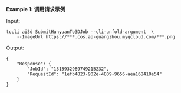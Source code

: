 **Example 1: 调用请求示例**



Input: 

```
tccli ai3d SubmitHunyuanTo3DJob --cli-unfold-argument  \
    --ImageUrl https://***.cos.ap-guangzhou.myqcloud.com/***.png
```

Output: 
```
{
    "Response": {
        "JobId": "1315932989749215232",
        "RequestId": "1efb4823-902e-4809-9656-aea168410e54"
    }
}
```

